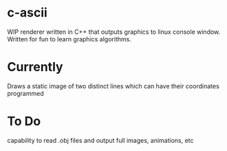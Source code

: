 # c-ascii
WIP renderer written in C++ that outputs graphics to linux console window. Written for fun to learn graphics algorithms.
# Currently 
Draws a static image of two distinct lines which can have their coordinates programmed
# To Do
capability to read .obj files and output full images, animations, etc
